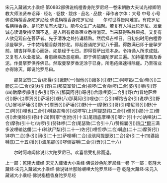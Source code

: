 宋元入藏诸大小乘经·第0882部佛说栴檀香身陀罗尼经一卷宋朝散大夫试光禄卿明教大师法贤奉诏译
· 经名 · 卷数 · 跋序
· 品名 · 品数 · 译作者字体：大号 中号 小号
佛说栴檀香身陀罗尼经
佛说栴檀香身陀罗尼经
　　尔时世尊告阿难言。有陀罗尼名栴檀香身。是陀罗尼有大威力。能与众生广大福聚。若复有人得此陀罗尼。发至诚心读诵受持坚固不退。是人所有极重宿业悉得消灭。当来获得殊胜果报。又复有人欲见观自在菩萨者。先于清净之处持诵精熟。然后择吉祥日。日初出时用白檀香涂曼拏罗。于中焚栴檀香献殊妙花。即起首诵陀罗尼八千遍。得数满已即于曼拏罗前。铺吉祥草虔心而卧。如是经于七日。即得菩萨出现本身。令持诵人所求成就。又复有人以业报故。身患癞病及恶疮癣。即于佛前诵陀罗尼三遍。加持瞿摩夷及香泥。作曼拏罗供养佛已。然取曼拏罗香泥涂于已身。所患疮癞速得除瘥。乃至宿业亦得除灭。即说陀罗尼曰。

　　那莫室赞(二合)那曩(引)誐野(一)怛他(引)誐多(引)野(二)阿啰曷(二合)帝(引)三藐讫三(二合)没驮(引)野(三)那莫室赞(二合)捺啰(二合)钵啰(二合)婆(引)嚩(引)野(四)酤摩啰部(引)多(引)野(五)那莫阿(引)哥(引)舍誐哩婆(二合引)野(六)冒地萨埵(引)野(七)摩贺(引)萨埵(引)野(八)那莫阿(引)哩也(二合引)嚩路吉帝(引)说啰(引)野(九)冒地萨埵(引)野(十)摩贺(引)萨埵(引)野(十一)摩贺(引)哥(引)噜尼哥(引)野(十二)阿(引)哩也(二合引)嚩路吉帝(引)说啰写(上)阿提瑟姹(二合引)儞(引)那(十三)儞(引)舍曳赊(引)弥(十四)怛[寧*也]他(引十五)尾誐底摩哩(引)唧计(引十六)讷哩驮(二合)摩弥(引十七)讷啰(引)努钵啰(二合)尾瑟致(二合引十八)赞捺曩(引)誐[口*爾](引十九)三满多波哩输达儞(二十)秫驮尸梨(引二十一)佐(引)哩怛啰(二合)嚩底(二十二)摩贺(引)钵啰(二合)多(引)闭(引二十三)萨哩嚩(二合)没驮阿提瑟致(二合)帝(引二十四)婆誐嚩底(二十五)播(引)波尾那(引)啰儞娑嚩(二合引)贺(引二十六)

　　尔时阿难闻佛说此大陀罗尼已。欢喜信受礼佛而退。

上一部：乾隆大藏经·宋元入藏诸大小乘经·佛说妙色陀罗尼经一卷
下一部：乾隆大藏经·宋元入藏诸大小乘经·佛说钵兰那赊嚩哩大陀罗尼经一卷
乾隆大藏经·宋元入藏诸大小乘经·佛说栴檀香身陀罗尼经